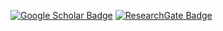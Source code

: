 [![Google Scholar Badge](https://img.shields.io/badge/Google-Scholar-blue)](https://scholar.google.com/citations?user=Sbt6RMsAAAAJ&hl=en)
[![ResearchGate Badge](https://img.shields.io/badge/Research-Gate-33a02c)](https://www.researchgate.net/profile/Xiaoming-Fu-2)
